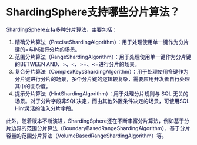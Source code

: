 # ShardingSphere支持哪些分片算法？

<font style="color:rgb(5, 7, 59);">ShardingSphere支持多种分片算法，主要包括：</font>

1. <font style="color:rgb(5, 7, 59);">精确分片算法（PreciseShardingAlgorithm）：用于处理使用单一键作为分片键的=与IN进行分片的场景。</font>
2. <font style="color:rgb(5, 7, 59);">范围分片算法（RangeShardingAlgorithm）：用于处理使用单一键作为分片键的BETWEEN AND、>、<、>=、<=进行分片的场景。</font>
3. <font style="color:rgb(5, 7, 59);">复合分片算法（ComplexKeysShardingAlgorithm）：用于处理使用多键作为分片键进行分片的场景，多个分片键的逻辑较复杂，需要应用开发者自行处理其中的复杂度。</font>
4. <font style="color:rgb(5, 7, 59);">提示分片算法（HintShardingAlgorithm）：用于处理分片规则与 SQL 无关的场景。对于分片字段非SQL决定，而由其他外置条件决定的场景，可使用SQL Hint灵活的注入分片字段。</font>

<font style="color:rgb(5, 7, 59);">此外，随着版本不断演进，ShardingSphere还在不断丰富分片算法，例如基于分片边界的范围分片算法（BoundaryBasedRangeShardingAlgorithm）、基于分片容量的范围分片算法（VolumeBasedRangeShardingAlgorithm）等。</font>

